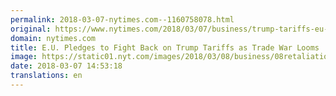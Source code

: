 ```yaml
---
permalink: 2018-03-07-nytimes.com--1160758078.html
original: https://www.nytimes.com/2018/03/07/business/trump-tariffs-eu-trade.html?partner=rss&amp;emc=rss
domain: nytimes.com
title: E.U. Pledges to Fight Back on Trump Tariffs as Trade War Looms
image: https://static01.nyt.com/images/2018/03/08/business/08retaliation/08retaliation-mediumThreeByTwo440.jpg
date: 2018-03-07 14:53:18
translations: en
---
```


